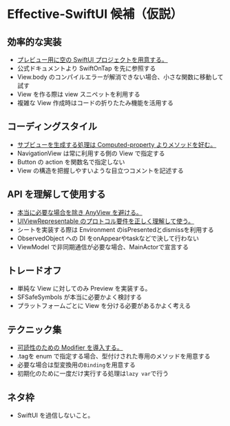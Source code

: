 # Effective-SwiftUI 候補（仮説）

## 効率的な実装
* [プレビュー用に空の SwiftUI プロジェクトを用意する。](https://github.com/YusukeHosonuma/Effective-SwiftUI/discussions/9)
* 公式ドキュメントより SwiftOnTap を先に参照する
* View.body のコンパイルエラーが解消できない場合、小さな関数に移動して試す
* View を作る際は view スニペットを利用する
* 複雑な View 作成時はコードの折りたたみ機能を活用する

## コーディングスタイル
* [サブビューを生成する処理は Computed-property よりメソッドを好む。](https://github.com/YusukeHosonuma/Effective-SwiftUI/discussions/8)
* NavigationView は常に利用する側の View で指定する
* Button の action を関数名で指定しない
* View の構造を把握しやすいような目立つコメントを記述する

## API を理解して使用する
* [本当に必要な場合を除き AnyView を避ける。](https://github.com/YusukeHosonuma/Effective-SwiftUI/discussions/7)
* [UIViewRepresentable のプロトコル要件を正しく理解して使う。](https://github.com/YusukeHosonuma/Effective-SwiftUI/discussions/5)
* シートを実装する際は Environment のisPresentedとdismissを利用する
* ObservedObject への DI をonAppearやtaskなどで決して行わない
* ViewModel で非同期通信が必要な場合、MainActorで宣言する

## トレードオフ
* 単純な View に対してのみ Preview を実装する。
* SFSafeSymbols が本当に必要かよく検討する
* プラットフォームごとに View を分ける必要があるかよく考える

## テクニック集
* [可読性のための Modifier を導入する。](https://github.com/YusukeHosonuma/Effective-SwiftUI/discussions/6)
* .tagを enum で指定する場合、型付けされた専用のメソッドを用意する
* 必要な場合は型変換用の`Binding`を用意する
* 初期化のために一度だけ実行する処理は`lazy var`で行う

## ネタ枠
* SwiftUI を過信しないこと。
